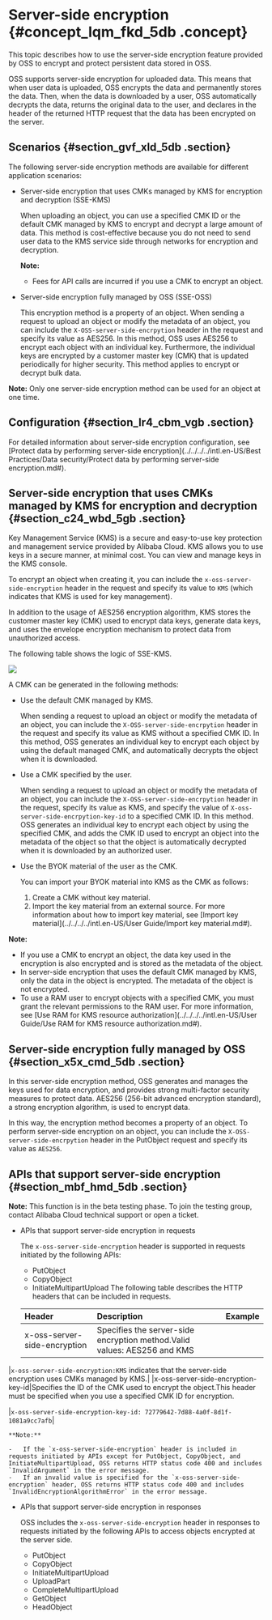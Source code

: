 # Server-side encryption {#concept_lqm_fkd_5db .concept}

This topic describes how to use the server-side encryption feature provided by OSS to encrypt and protect persistent data stored in OSS.

OSS supports server-side encryption for uploaded data. This means that when user data is uploaded, OSS encrypts the data and permanently stores the data. Then, when the data is downloaded by a user, OSS automatically decrypts the data, returns the original data to the user, and declares in the header of the returned HTTP request that the data has been encrypted on the server.

## Scenarios {#section_gvf_xld_5db .section}

The following server-side encryption methods are available for different application scenarios:

-   Server-side encryption that uses CMKs managed by KMS for encryption and decryption \(SSE-KMS\)

    When uploading an object, you can use a specified CMK ID or the default CMK managed by KMS to encrypt and decrypt a large amount of data. This method is cost-effective because you do not need to send user data to the KMS service side through networks for encryption and decryption.

    **Note:** 

    -   Fees for API calls are incurred if you use a CMK to encrypt an object.
-   Server-side encryption fully managed by OSS \(SSE-OSS\)

    This encryption method is a property of an object. When sending a request to upload an object or modify the metadata of an object, you can include the `X-OSS-server-side-encrpytion` header in the request and specify its value as AES256. In this method, OSS uses AES256 to encrypt each object with an individual key. Furthermore, the individual keys are encrypted by a customer master key \(CMK\) that is updated periodically for higher security. This method applies to encrypt or decrypt bulk data.


**Note:** Only one server-side encryption method can be used for an object at one time.

## Configuration {#section_lr4_cbm_vgb .section}

For detailed information about server-side encryption configuration, see [Protect data by performing server-side encryption](../../../../intl.en-US/Best Practices/Data security/Protect data by performing server-side encryption.md#).

## Server-side encryption that uses CMKs managed by KMS for encryption and decryption {#section_c24_wbd_5gb .section}

Key Management Service \(KMS\) is a secure and easy-to-use key protection and management service provided by Alibaba Cloud. KMS allows you to use keys in a secure manner, at minimal cost. You can view and manage keys in the KMS console.

To encrypt an object when creating it, you can include the `x-oss-server-side-encryption` header in the request and specify its value to `KMS` \(which indicates that KMS is used for key management\).

In addition to the usage of AES256 encryption algorithm, KMS stores the customer master key \(CMK\) used to encrypt data keys, generate data keys, and uses the envelope encryption mechanism to protect data from unauthorized access.

The following table shows the logic of SSE-KMS.

![](http://static-aliyun-doc.oss-cn-hangzhou.aliyuncs.com/assets/img/4384/155850803738833_en-US.png)

A CMK can be generated in the following methods:

-   Use the default CMK managed by KMS.

    When sending a request to upload an object or modify the metadata of an object, you can include the `X-OSS-server-side-encrpytion` header in the request and specify its value as KMS without a specified CMK ID. In this method, OSS generates an individual key to encrypt each object by using the default managed CMK, and automatically decrypts the object when it is downloaded.

-   Use a CMK specified by the user.

    When sending a request to upload an object or modify the metadata of an object, you can include the `X-OSS-server-side-encrpytion` header in the request, specify its value as KMS, and specify the value of `X-oss-server-side-encrpytion-key-id` to a specified CMK ID. In this method. OSS generates an individual key to encrypt each object by using the specified CMK, and adds the CMK ID used to encrypt an object into the metadata of the object so that the object is automatically decrypted when it is downloaded by an authorized user.

-   Use the BYOK material of the user as the CMK.

    You can import your BYOK material into KMS as the CMK as follows:

    1.  Create a CMK without key material.
    2.  Import the key material from an external source.
    For more information about how to import key material, see [Import key material](../../../../intl.en-US/User Guide/Import key material.md#).


**Note:** 

-   If you use a CMK to encrypt an object, the data key used in the encryption is also encrypted and is stored as the metadata of the object.
-   In server-side encryption that uses the default CMK managed by KMS, only the data in the object is encrypted. The metadata of the object is not encrypted.
-   To use a RAM user to encrypt objects with a specified CMK, you must grant the relevant permissions to the RAM user. For more information, see [Use RAM for KMS resource authorization](../../../../intl.en-US/User Guide/Use RAM for KMS resource authorization.md#).

## Server-side encryption fully managed by OSS {#section_x5x_cmd_5db .section}

In this server-side encryption method, OSS generates and manages the keys used for data encryption, and provides strong multi-factor security measures to protect data. AES256 \(256-bit advanced encryption standard\), a strong encryption algorithm, is used to encrypt data.

In this way, the encryption method becomes a property of an object. To perform server-side encryption on an object, you can include the `X-OSS-server-side-encrpytion` header in the PutObject request and specify its value as `AES256`.

## APIs that support server-side encryption {#section_mbf_hmd_5db .section}

**Note:** This function is in the beta testing phase. To join the testing group, contact Alibaba Cloud technical support or open a ticket.

-   APIs that support server-side encryption in requests

    The `x-oss-server-side-encryption` header is supported in requests initiated by the following APIs:

    -   PutObject
    -   CopyObject
    -   InitiateMultipartUpload
    The following table describes the HTTP headers that can be included in requests.

    |Header|Description|Example|
    |:-----|:----------|:------|
    |x-oss-server-side-encryption|Specifies the server-side encryption method.Valid values: AES256 and KMS

|`x-oss-server-side-encryption:KMS` indicates that the server-side encryption uses CMKs managed by KMS.|
    |x-oss-server-side-encryption-key-id|Specifies the ID of the CMK used to encrypt the object.This header must be specified when you use a specified CMK ID for encryption.

|`x-oss-server-side-encryption-key-id: 72779642-7d88-4a0f-8d1f-1081a9cc7afb`|

    **Note:** 

    -   If the `x-oss-server-side-encryption` header is included in requests initiated by APIs except for PutObject, CopyObject, and InitiateMultipartUpload, OSS returns HTTP status code 400 and includes `InvalidArgument` in the error message.
    -   If an invalid value is specified for the `x-oss-server-side-encryption` header, OSS returns HTTP status code 400 and includes `InvalidEncryptionAlgorithmError` in the error message.
-   APIs that support server-side encryption in responses

    OSS includes the `x-oss-server-side-encryption` header in responses to requests initiated by the following APIs to access objects encrypted at the server side.

    -   PutObject
    -   CopyObject
    -   InitiateMultipartUpload
    -   UploadPart
    -   CompleteMultipartUpload
    -   GetObject
    -   HeadObject

